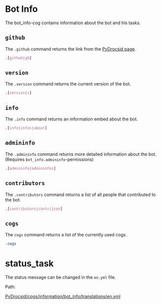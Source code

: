 # Bot Info

The bot_info-cog contains information about the bot and his tasks.

## `github`
The `.github` command returns the link from the [PyDrocsid page](https://github.com/PyDrocsid/).

```css
.[github|gh]
```

## `version`
The `.version` command returns the current version of the bot.
```css
.[version|v]
```

## `info`
The `.info` command returns an information embed about the bot.
```css
.[info|infos|about]
```

## `admininfo`
The `.admininfo` command returns more detailed information about the bot. (Requires `bot_info.admininfo`-permissions)
```css
.[admininfo|admininfos]
```

## `contributors`
The `.contributors` command returns a list of all people that contributed to the bot.
```css
.[contributors|contri|con]
```

## `cogs`
The `cogs` command returns a list of the currently used cogs.
```css
.cogs
```

# status_task
The status message can be changed in the `en.yml` file.

Path:

[PyDrocsid/cogs/information/bot_info/translations/en.yml](https://docs.pydrocsid.ml/library/translations/)
